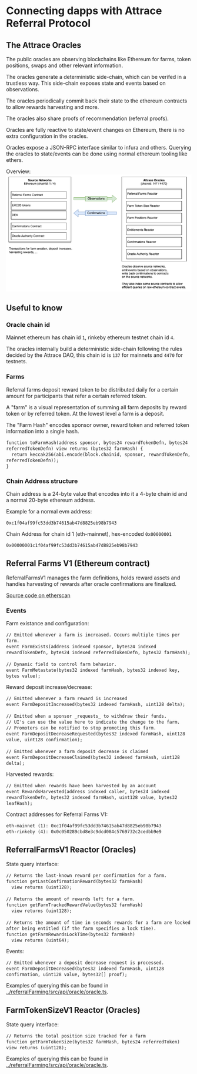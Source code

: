 # Connecting dapps with Attrace Referral Protocol

## The Attrace Oracles

The public oracles are observing blockchains like Ethereum for farms, token positions, swaps and other relevant information.

The oracles generate a deterministic side-chain, which can be verifed in a trustless way. This side-chain exposes state and events based on observations.

The oracles periodically commit back their state to the ethereum contracts to allow rewards harvesting and more.

The oracles also share proofs of recommendation (referral proofs).

Oracles are fully reactive to state/event changes on Ethereum, there is no extra configuration in the oracles.

Oracles expose a JSON-RPC interface similar to infura and others.
Querying the oracles to state/events can be done using normal ethereum tooling like ethers.

Overview:   
![oracles.png](./oracles.png)

## Useful to know

### Oracle chain id
Mainnet ethereum has chain id `1`, rinkeby ethereum testnet chain id `4`. 

The oracles internally build a deterministic side-chain following the rules decided by the Attrace DAO, this chain id is `137` for mainnets and `4470` for testnets.

### Farms

Referral farms deposit reward token to be distributed daily for a certain amount for participants that refer a certain referred token.

A "farm" is a visual representation of summing all farm deposits by reward token or by referred token. At the lowest level a farm is a deposit.

The "Farm Hash" encodes sponsor owner, reward token and referred token information into a single hash.

```
function toFarmHash(address sponsor, bytes24 rewardTokenDefn, bytes24 referredTokenDefn) view returns (bytes32 farmHash) {
  return keccak256(abi.encode(block.chainid, sponsor, rewardTokenDefn, referredTokenDefn));
}
```

### Chain Address structure

Chain address is a 24-byte value that encodes into it a 4-byte chain id and a normal 20-byte ethereum address.

Example for a normal evm address:
```
0xc1f04af99fc53dd3b74615ab47d8825eb98b7943
```

Chain Address for chain id 1 (eth-mainnet), hex-encoded `0x00000001`
```
0x00000001c1f04af99fc53dd3b74615ab47d8825eb98b7943
```

## Referral Farms V1 (Ethereum contract)

ReferralFarmsV1 manages the farm definitions, holds reward assets and handles harvesting of rewards after oracle confirmations are finalized.

[Source code on etherscan](https://etherscan.io/address/0xc1f04af99fc53dd3b74615ab47d8825eb98b7943#code)

### Events

Farm existance and configuration:
```
// Emitted whenever a farm is increased. Occurs multiple times per farm.
event FarmExists(address indexed sponsor, bytes24 indexed rewardTokenDefn, bytes24 indexed referredTokenDefn, bytes32 farmHash);

// Dynamic field to control farm behavior. 
event FarmMetastate(bytes32 indexed farmHash, bytes32 indexed key, bytes value);
```

Reward deposit increase/decrease:
```
// Emitted whenever a farm reward is increased
event FarmDepositIncreased(bytes32 indexed farmHash, uint128 delta);

// Emitted when a sponsor _requests_ to withdraw their funds.
// UI's can use the value here to indicate the change to the farm.
// Promoters can be notified to stop promoting this farm.
event FarmDepositDecreaseRequested(bytes32 indexed farmHash, uint128 value, uint128 confirmation);

// Emitted whenever a farm deposit decrease is claimed
event FarmDepositDecreaseClaimed(bytes32 indexed farmHash, uint128 delta);
```

Harvested rewards:
```
// Emitted when rewards have been harvested by an account
event RewardsHarvested(address indexed caller, bytes24 indexed rewardTokenDefn, bytes32 indexed farmHash, uint128 value, bytes32 leafHash);
```


Contract addresses for Referral Farms V1:
```
eth-mainnet (1): 0xc1f04af99fc53dd3b74615ab47d8825eb98b7943
eth-rinkeby (4): 0x0c050289cbd8e3c9dcd084c5769732c2cedbb9e9
```


## ReferralFarmsV1 Reactor (Oracles)

State query interface:

```
// Returns the last-known reward per confirmation for a farm.
function getLastConfirmationReward(bytes32 farmHash) 
  view returns (uint128);

// Returns the amount of rewards left for a farm.
function getFarmTrackedRewardValue(bytes32 farmHash) 
  view returns (uint128);

// Returns the amount of time in seconds rewards for a farm are locked after being entitled (if the farm specifies a lock time).
function getFarmRewardsLockTime(bytes32 farmHash) 
  view returns (uint64);
```

Events:
```
// Emitted whenever a deposit decrease request is processed.
event FarmDepositDecreased(bytes32 indexed farmHash, uint128 confirmation, uint128 value, bytes32[] proof);
```   

Examples of querying this can be found in [../referralFarming/src/api/oracle/oracle.ts](../referralFarming/src/api/oracle/oracle.ts).

## FarmTokenSizeV1 Reactor (Oracles)

State query interface:

```
// Returns the total position size tracked for a farm
function getFarmTokenSize(bytes32 farmHash, bytes24 referredToken) view returns (uint128);
```

Examples of querying this can be found in [../referralFarming/src/api/oracle/oracle.ts](../referralFarming/src/api/oracle/oracle.ts).
